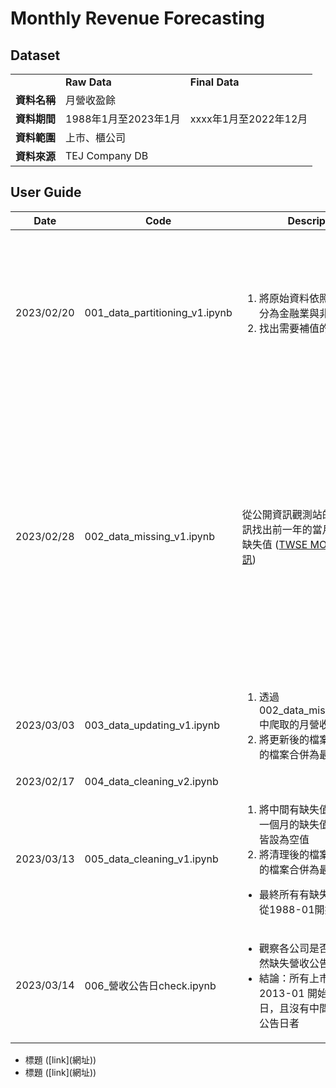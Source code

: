 # Monthly Revenue Forecasting

## Dataset

<table>
  <th>
    <td><strong>Raw Data</strong></td>
    <td><strong>Final Data</strong></td>
  </th>
  <tr>
    <td><strong>資料名稱</strong></td>
    <td colspan="2">月營收盈餘</td>
  </tr>
  <tr>
    <td><strong>資料期間</strong></td>
    <td>1988年1月至2023年1月</td>
    <td>xxxx年1月至2022年12月</td>
  </tr>
  <tr>
    <td><strong>資料範圍</strong></td>
    <td colspan="2">上市、櫃公司</td>
  </tr>
  <tr>
    <td><strong>資料來源</strong></td>
    <td colspan="2">TEJ Company DB</td>
  </tr>
</table>


## User Guide

|Date|Code|Description|References|
|---|---|---|---|
|2023/02/20|001_data_partitioning_v1.ipynb|<ol><li>將原始資料依照TSE產業別區分為金融業與非金融業</li><li>找出需要補值的缺失值</li></ol>|<ul><li>Pivot Table (樞紐分析表) ([link](https://www.learncodewithmike.com/2022/02/pandas-pivot-table.html))</li><li>Counting Continuous NaN Values for Pandas Time Series ([link](https://stackoverflow.com/questions/52561874/counting-continuous-nan-values-in-panda-time-series))</li></ul>|
|2023/02/28|002_data_missing_v1.ipynb|從公開資訊觀測站的每月營收資訊找出前一年的當月營收，以補缺失值 ([TWSE MOPS 月營收資訊](https://mops.twse.com.tw/mops/web/t05st10_ifrs))|<ul><li>Creating Time Range in Python: Date Range and Month Range ([link](https://catriscode.com/2021/02/27/creating-time-range-in-python/))</li><li>爬蟲：公開資訊觀測站-每月營收彙總表 ([link1](https://www.finlab.tw/%E8%B6%85%E7%B0%A1%E5%96%AE%E7%94%A8python%E6%8A%93%E5%8F%96%E6%AF%8F%E6%9C%88%E7%87%9F%E6%94%B6/)) ([link2](https://medium.com/renee0918/python%E7%88%AC%E8%9F%B2-%E5%80%8B%E8%82%A1%E6%AF%8F%E6%9C%88%E7%87%9F%E6%94%B6%E7%B5%B1%E8%A8%88-6651bc390b8e))</li><li>爬蟲：公開資訊觀測站-財務報表 ([link](https://www.finlab.tw/python-%E8%B2%A1%E5%A0%B1%E7%88%AC%E8%9F%B2-1-%E7%B6%9C%E5%90%88%E6%90%8D%E7%9B%8A%E8%A1%A8/))</li></ul>|
|2023/03/03|003_data_updating_v1.ipynb|<ol><li>透過 002_data_missing_v1.ipynb 中爬取的月營收補值列表補值</li><li>將更新後的檔案和不需要補值的檔案合併為最終檔案</li></ol>||
|2023/02/17|004_data_cleaning_v2.ipynb|||
|2023/03/13|005_data_cleaning_v1.ipynb|<ol><li>將中間有缺失值的公司，最新一個月的缺失值以前的月營收皆設為空值</li><li>將清理後的檔案和不需要補值的檔案合併為最終檔案</li></ol><ul><li>最終所有有缺失值的公司都是從1988-01開始連續缺失</li></ul>||
|2023/03/14|006_營收公告日check.ipynb|<ul><li>觀察各公司是否有中間月份突然缺失營收公告日者</li><li>結論：所有上市櫃公司都是從 2013-01 開始才有營收公告日，且沒有中間突然缺失營收公告日者</li></ol>||




<ul><li>標題 ([link](網址))</li><li>標題 ([link](網址))</li></ul>
